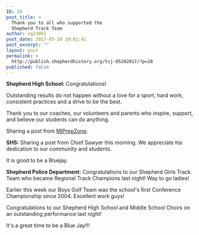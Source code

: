 ```yaml
---
ID: 28
post_title: >
  Thank you to all who supported the
  Shepherd Track Team
author: ng23055
post_date: 2017-05-20 19:01:41
post_excerpt: ""
layout: post
permalink: >
  http://publish.shepherdhistory.org/tsj-05202017/?p=28
published: false
---
```

<p><b>Shepherd High School: </b>Congratulations!</p>
<p>Outstanding results do not happen without a love for a sport, hard work, consistent practices and a drive to be the best.</p>
<p>Thank you to our coaches, our volunteers and parents who inspire, support, and believe our students can do anything.</p>
<p>Sharing a post from <a href="https://www.facebook.com/MIPrepZone-210059812360666/?fref=mentions">MIPrepZone</a>.</p>
<p></p>
<p><b>SHS:</b> Sharing a post from Chief Sawyer this morning. We appreciate his dedication to our community and students.</p>
<p>It is good to be a Bluejay.</p>
<p></p>
<p><b>Shepherd Police Department:</b> Congratulations to our Shepherd Girls Track Team who became Regional Track Champions last night! Way to go ladies!</p>
<p>Earlier this week our Boys Golf Team was the school's first Conference Championship since 2004. Excellent work guys!</p>
<p>Congratulations to our Shepherd High School and Middle School Choirs on an outstanding performance last night!</p>
<p>It's a great time to be a Blue Jay!!!</p>
<p></p>
<p></p>
<p></p>